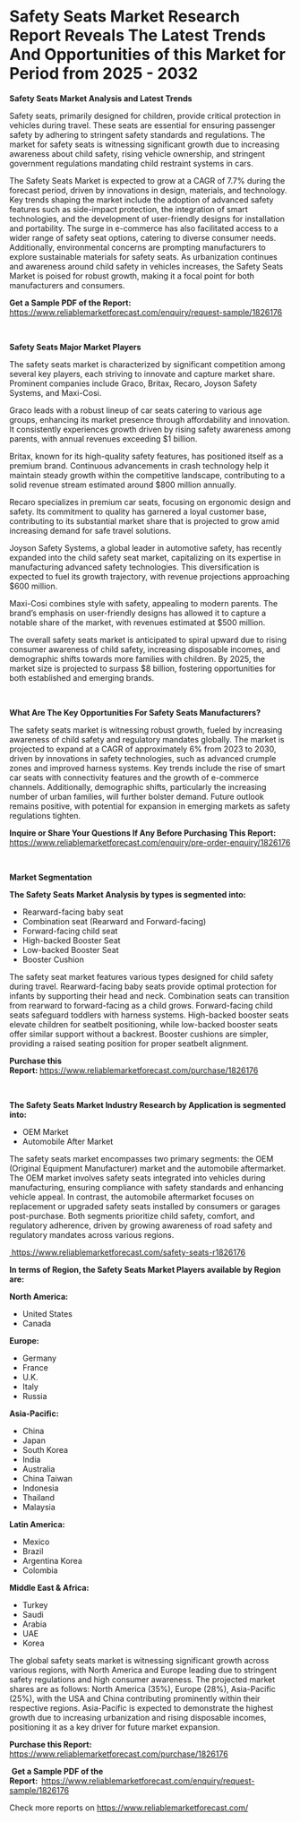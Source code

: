 <p><h1>Safety Seats Market Research Report Reveals The Latest Trends And Opportunities of this Market for Period from 2025 - 2032</h1></p><p><strong>Safety Seats Market Analysis and Latest Trends</strong></p>
<p><p>Safety seats, primarily designed for children, provide critical protection in vehicles during travel. These seats are essential for ensuring passenger safety by adhering to stringent safety standards and regulations. The market for safety seats is witnessing significant growth due to increasing awareness about child safety, rising vehicle ownership, and stringent government regulations mandating child restraint systems in cars.</p><p>The Safety Seats Market is expected to grow at a CAGR of 7.7% during the forecast period, driven by innovations in design, materials, and technology. Key trends shaping the market include the adoption of advanced safety features such as side-impact protection, the integration of smart technologies, and the development of user-friendly designs for installation and portability. The surge in e-commerce has also facilitated access to a wider range of safety seat options, catering to diverse consumer needs. Additionally, environmental concerns are prompting manufacturers to explore sustainable materials for safety seats. As urbanization continues and awareness around child safety in vehicles increases, the Safety Seats Market is poised for robust growth, making it a focal point for both manufacturers and consumers.</p></p>
<p><strong>Get a Sample PDF of the Report:&nbsp;</strong> <a href="https://www.reliablemarketforecast.com/enquiry/request-sample/1826176?utm_campaign=2821&utm_medium=2&utm_source=Github&utm_content=ia&utm_term=30032025&utm_id=safety-seats">https://www.reliablemarketforecast.com/enquiry/request-sample/1826176</a></p>
<p>&nbsp;</p>
<p><strong>Safety Seats Major Market Players</strong></p>
<p><p>The safety seats market is characterized by significant competition among several key players, each striving to innovate and capture market share. Prominent companies include Graco, Britax, Recaro, Joyson Safety Systems, and Maxi-Cosi.</p><p>Graco leads with a robust lineup of car seats catering to various age groups, enhancing its market presence through affordability and innovation. It consistently experiences growth driven by rising safety awareness among parents, with annual revenues exceeding $1 billion.</p><p>Britax, known for its high-quality safety features, has positioned itself as a premium brand. Continuous advancements in crash technology help it maintain steady growth within the competitive landscape, contributing to a solid revenue stream estimated around $800 million annually.</p><p>Recaro specializes in premium car seats, focusing on ergonomic design and safety. Its commitment to quality has garnered a loyal customer base, contributing to its substantial market share that is projected to grow amid increasing demand for safe travel solutions.</p><p>Joyson Safety Systems, a global leader in automotive safety, has recently expanded into the child safety seat market, capitalizing on its expertise in manufacturing advanced safety technologies. This diversification is expected to fuel its growth trajectory, with revenue projections approaching $600 million.</p><p>Maxi-Cosi combines style with safety, appealing to modern parents. The brand’s emphasis on user-friendly designs has allowed it to capture a notable share of the market, with revenues estimated at $500 million.</p><p>The overall safety seats market is anticipated to spiral upward due to rising consumer awareness of child safety, increasing disposable incomes, and demographic shifts towards more families with children. By 2025, the market size is projected to surpass $8 billion, fostering opportunities for both established and emerging brands.</p></p>
<p>&nbsp;</p>
<p><strong>What Are The Key Opportunities For Safety Seats Manufacturers?</strong></p>
<p><p>The safety seats market is witnessing robust growth, fueled by increasing awareness of child safety and regulatory mandates globally. The market is projected to expand at a CAGR of approximately 6% from 2023 to 2030, driven by innovations in safety technologies, such as advanced crumple zones and improved harness systems. Key trends include the rise of smart car seats with connectivity features and the growth of e-commerce channels. Additionally, demographic shifts, particularly the increasing number of urban families, will further bolster demand. Future outlook remains positive, with potential for expansion in emerging markets as safety regulations tighten.</p></p>
<p><strong>Inquire or Share Your Questions If Any Before Purchasing This Report:</strong> <a href="https://www.reliablemarketforecast.com/enquiry/pre-order-enquiry/1826176?utm_campaign=2821&utm_medium=2&utm_source=Github&utm_content=ia&utm_term=30032025&utm_id=safety-seats">https://www.reliablemarketforecast.com/enquiry/pre-order-enquiry/1826176</a></p>
<p>&nbsp;</p>
<p><strong>Market Segmentation</strong></p>
<p><strong>The Safety Seats Market Analysis by types is segmented into:</strong></p>
<p><ul><li>Rearward-facing baby seat</li><li>Combination seat (Rearward and Forward-facing)</li><li>Forward-facing child seat</li><li>High-backed Booster Seat</li><li>Low-backed Booster Seat</li><li>Booster Cushion</li></ul></p>
<p><p>The safety seat market features various types designed for child safety during travel. Rearward-facing baby seats provide optimal protection for infants by supporting their head and neck. Combination seats can transition from rearward to forward-facing as a child grows. Forward-facing child seats safeguard toddlers with harness systems. High-backed booster seats elevate children for seatbelt positioning, while low-backed booster seats offer similar support without a backrest. Booster cushions are simpler, providing a raised seating position for proper seatbelt alignment.</p></p>
<p><strong>Purchase this Report:&nbsp;</strong><a href="https://www.reliablemarketforecast.com/purchase/1826176?utm_campaign=2821&utm_medium=2&utm_source=Github&utm_content=ia&utm_term=30032025&utm_id=safety-seats">https://www.reliablemarketforecast.com/purchase/1826176</a></p>
<p>&nbsp;</p>
<p><strong>The Safety Seats Market Industry Research by Application is segmented into:</strong></p>
<p><ul><li>OEM Market</li><li>Automobile After Market</li></ul></p>
<p><p>The safety seats market encompasses two primary segments: the OEM (Original Equipment Manufacturer) market and the automobile aftermarket. The OEM market involves safety seats integrated into vehicles during manufacturing, ensuring compliance with safety standards and enhancing vehicle appeal. In contrast, the automobile aftermarket focuses on replacement or upgraded safety seats installed by consumers or garages post-purchase. Both segments prioritize child safety, comfort, and regulatory adherence, driven by growing awareness of road safety and regulatory mandates across various regions.</p></p>
<p><a href="https://www.reliablemarketforecast.com/safety-seats-r1826176?utm_campaign=2821&utm_medium=2&utm_source=Github&utm_content=ia&utm_term=30032025&utm_id=safety-seats">&nbsp;https://www.reliablemarketforecast.com/safety-seats-r1826176</a></p>
<p><strong>In terms of Region, the Safety Seats Market Players available by Region are:</strong></p>
<p>
    <p> <strong> North America: </strong>
        <ul>
            <li>United States</li>
            <li>Canada</li>
        </ul>
        </p> 
    <p> <strong> Europe: </strong>
        <ul>
            <li>Germany</li>
            <li>France</li>
            <li>U.K.</li>
            <li>Italy</li>
            <li>Russia</li>
        </ul>
        </p> 
    <p> <strong> Asia-Pacific: </strong>
        <ul>
            <li>China</li>
            <li>Japan</li>
            <li>South Korea</li>
            <li>India</li>
            <li>Australia</li>
            <li>China Taiwan</li>
            <li>Indonesia</li>
            <li>Thailand</li>
            <li>Malaysia</li>
        </ul>
        </p> 
    <p> <strong> Latin America: </strong>
        <ul>
            <li>Mexico</li>
            <li>Brazil</li>
            <li>Argentina Korea</li>
            <li>Colombia</li>
        </ul>
        </p> 
    <p> <strong> Middle East & Africa: </strong>
        <ul>
            <li>Turkey</li>
            <li>Saudi</li>
            <li>Arabia</li>
            <li>UAE</li>
            <li>Korea</li>
        </ul>
    </p>
    </p>
<p><p>The global safety seats market is witnessing significant growth across various regions, with North America and Europe leading due to stringent safety regulations and high consumer awareness. The projected market shares are as follows: North America (35%), Europe (28%), Asia-Pacific (25%), with the USA and China contributing prominently within their respective regions. Asia-Pacific is expected to demonstrate the highest growth due to increasing urbanization and rising disposable incomes, positioning it as a key driver for future market expansion.</p></p>
<p><strong>Purchase this Report: </strong><a href="https://www.reliablemarketforecast.com/purchase/1826176?utm_campaign=2821&utm_medium=2&utm_source=Github&utm_content=ia&utm_term=30032025&utm_id=safety-seats">https://www.reliablemarketforecast.com/purchase/1826176</a></p>
<p>&nbsp;<strong>Get a Sample PDF of the Report:&nbsp;&nbsp;</strong><a href="https://www.reliablemarketforecast.com/enquiry/request-sample/1826176?utm_campaign=2821&utm_medium=2&utm_source=Github&utm_content=ia&utm_term=30032025&utm_id=safety-seats">https://www.reliablemarketforecast.com/enquiry/request-sample/1826176</a></p>
<p><strong></strong></p>
<p>Check more reports on <a href="https://www.reliablemarketforecast.com/?utm_campaign=2821&utm_medium=2&utm_source=Github&utm_content=ia&utm_term=30032025&utm_id=safety-seats">https://www.reliablemarketforecast.com/</a></p>